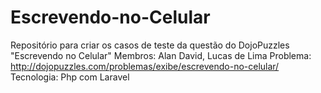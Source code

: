 # Escrevendo-no-Celular
Repositório para criar os casos de teste da questão do DojoPuzzles "Escrevendo no Celular" 
  Membros: Alan David, Lucas de Lima
  Problema: http://dojopuzzles.com/problemas/exibe/escrevendo-no-celular/
  Tecnologia: Php com Laravel
